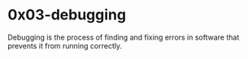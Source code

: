 # 0x03-debugging
Debugging is the process of finding and fixing errors in software that prevents it from running correctly.
